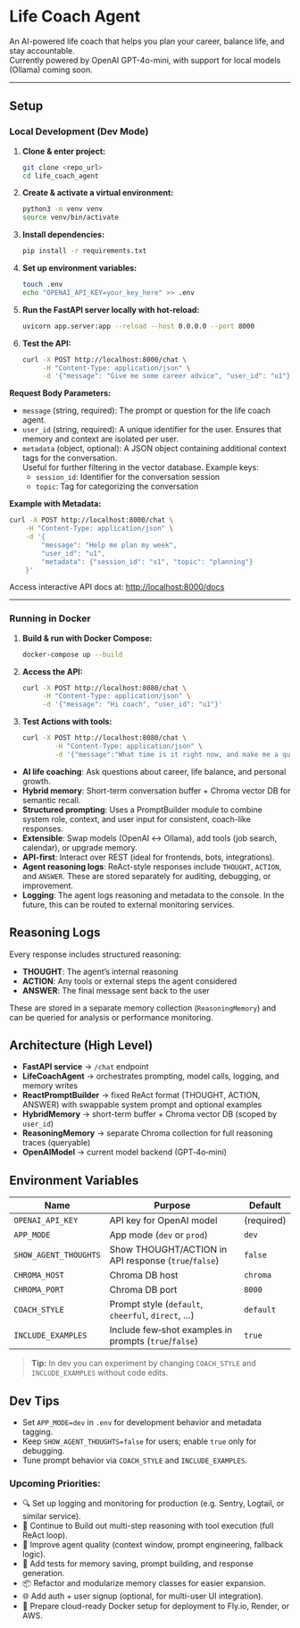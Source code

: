 # Life Coach Agent

An AI-powered life coach that helps you plan your career, balance life, and stay accountable.  
Currently powered by OpenAI GPT-4o-mini, with support for local models (Ollama) coming soon.

---

## Setup

### Local Development (Dev Mode)

1. **Clone & enter project:**
	```bash
	git clone <repo_url>
	cd life_coach_agent
	```

2. **Create & activate a virtual environment:**
	```bash
	python3 -m venv venv
	source venv/bin/activate 
	```

3. **Install dependencies:**
	```bash
	pip install -r requirements.txt
	```

4. **Set up environment variables:**
	```bash
	touch .env
	echo "OPENAI_API_KEY=your_key_here" >> .env
	```

5. **Run the FastAPI server locally with hot-reload:**
	```bash
	uvicorn app.server:app --reload --host 0.0.0.0 --port 8000
	```

6. **Test the API:**
	```bash
	curl -X POST http://localhost:8000/chat \
	     -H "Content-Type: application/json" \
	     -d '{"message": "Give me some career advice", "user_id": "u1"}'
	```

**Request Body Parameters:**

- `message` (string, required): The prompt or question for the life coach agent.
- `user_id` (string, required): A unique identifier for the user. Ensures that memory and context are isolated per user.
- `metadata` (object, optional): A JSON object containing additional context tags for the conversation.  
  Useful for further filtering in the vector database. Example keys:  
  - `session_id`: Identifier for the conversation session  
  - `topic`: Tag for categorizing the conversation

**Example with Metadata:**

```bash
curl -X POST http://localhost:8000/chat \
    -H "Content-Type: application/json" \
    -d '{
        "message": "Help me plan my week",
        "user_id": "u1",
        "metadata": {"session_id": "s1", "topic": "planning"}
    }'
```

Access interactive API docs at: [http://localhost:8000/docs](http://localhost:8000/docs)

---

### Running in Docker

1. **Build & run with Docker Compose:**
	```bash
	docker-compose up --build
	```

2. **Access the API:**
	```bash
	curl -X POST http://localhost:8080/chat \
	     -H "Content-Type: application/json" \
	     -d '{"message": "Hi coach", "user_id": "u1"}'
	```
3. **Test Actions with tools:**
	```bash
	curl -X POST http://localhost:8080/chat \
			-H "Content-Type: application/json" \
			-d '{"message":"What time is it right now, and make me a quick checklist to prep my resume", "user_id":"u1"}'
	```

- **AI life coaching**: Ask questions about career, life balance, and personal growth.
- **Hybrid memory**: Short-term conversation buffer + Chroma vector DB for semantic recall.
- **Structured prompting**: Uses a PromptBuilder module to combine system role, context, and user input for consistent, coach-like responses.
- **Extensible**: Swap models (OpenAI ↔ Ollama), add tools (job search, calendar), or upgrade memory.
- **API-first**: Interact over REST (ideal for frontends, bots, integrations).
- **Agent reasoning logs**: ReAct-style responses include `THOUGHT`, `ACTION`, and `ANSWER`. These are stored separately for auditing, debugging, or improvement.  
- **Logging**: The agent logs reasoning and metadata to the console. In the future, this can be routed to external monitoring services.

## Reasoning Logs

Every response includes structured reasoning:
- **THOUGHT**: The agent’s internal reasoning
- **ACTION**: Any tools or external steps the agent considered
- **ANSWER**: The final message sent back to the user

These are stored in a separate memory collection (`ReasoningMemory`) and can be queried for analysis or performance monitoring.

## Architecture (High Level)

- **FastAPI service** → `/chat` endpoint
- **LifeCoachAgent** → orchestrates prompting, model calls, logging, and memory writes
- **ReactPromptBuilder** → fixed ReAct format (THOUGHT, ACTION, ANSWER) with swappable system prompt and optional examples
- **HybridMemory** → short-term buffer + Chroma vector DB (scoped by `user_id`)
- **ReasoningMemory** → separate Chroma collection for full reasoning traces (queryable)
- **OpenAIModel** → current model backend (GPT‑4o‑mini)

## Environment Variables

| Name                 | Purpose                                                        | Default    |
|----------------------|----------------------------------------------------------------|------------|
| `OPENAI_API_KEY`     | API key for OpenAI model                                       | (required) |
| `APP_MODE`           | App mode (`dev` or `prod`)                                     | `dev`      |
| `SHOW_AGENT_THOUGHTS`| Show THOUGHT/ACTION in API response (`true`/`false`)           | `false`    |
| `CHROMA_HOST`        | Chroma DB host                                                 | `chroma`   |
| `CHROMA_PORT`        | Chroma DB port                                                 | `8000`     |
| `COACH_STYLE`        | Prompt style (`default`, `cheerful`, `direct`, …)              | `default`  |
| `INCLUDE_EXAMPLES`   | Include few‑shot examples in prompts (`true`/`false`)          | `true`     |

> **Tip:** In dev you can experiment by changing `COACH_STYLE` and `INCLUDE_EXAMPLES` without code edits.

## Dev Tips

- Set `APP_MODE=dev` in `.env` for development behavior and metadata tagging.
- Keep `SHOW_AGENT_THOUGHTS=false` for users; enable `true` only for debugging.
- Tune prompt behavior via `COACH_STYLE` and `INCLUDE_EXAMPLES`.

### Upcoming Priorities:
- 🔍 Set up logging and monitoring for production (e.g. Sentry, Logtail, or similar service).
- 🤖 Continue to Build out multi-step reasoning with tool execution (full ReAct loop).
- 🧠 Improve agent quality (context window, prompt engineering, fallback logic).
- 🧪 Add tests for memory saving, prompt building, and response generation.
- 📦 Refactor and modularize memory classes for easier expansion.
- 🌐 Add auth + user signup (optional, for multi-user UI integration).
- 🚀 Prepare cloud-ready Docker setup for deployment to Fly.io, Render, or AWS.